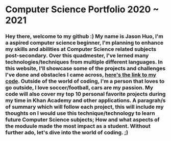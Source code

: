 # Computer Science Portfolio 2020 ~ 2021

### Hey there, welcome to my github :) My name is Jason Huo, I'm a aspired computer science beginner, I'm planning to enhance my skills and abilities at Computer Science related subjects post-secondary. Over this quadmester, I've lerned many technologies/techniques from multiple different languages. In this website, I'll showcase some of the projects and challenges I've done and obstacles I came across,  <a href="https://github.com/XLJasonHuo/CommSci_Portfolio/tree/main/Code">here's the link to my code</a>. Outside of the world of coding, I'm a person that loves to go outside, I love soccer/football, cars are my passion. My code will also cover my top 10 personal favorite projects during my time in Khan Academy and other applications. A paragrah/s of summary which will follow each project, this will include my thoughts on I would use this technique/technology to learn future Computer Science subjects; How and what aspects of the moduule made the most impact as a student. Without further ado, let's dive into the world of coding. ;) 
